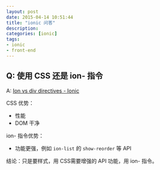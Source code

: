 ```yaml
---
layout: post
date: 2015-04-14 10:51:44
title: "ionic 问答"
description:
categories: [ionic]
tags:
- ionic
- front-end
---
```

## Q: 使用 CSS 还是 ion- 指令
A: [Ion vs div directives - Ionic](http://forum.ionicframework.com/t/ion-vs-div-directives/7524)

CSS 优势：
- 性能
- DOM 干净

ion- 指令优势：
- 功能更强，例如 `ion-list` 的 `show-reorder` 等 API

结论：只是要样式，用 CSS需要增强的 API 功能，用 ion- 指令。
